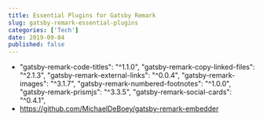```yaml
---
title: Essential Plugins for Gatsby Remark
slug: gatsby-remark-essential-plugins
categories: ['Tech']
date: 2019-09-04
published: false
---
```


- "gatsby-remark-code-titles": "^1.1.0",
  "gatsby-remark-copy-linked-files": "^2.1.3",
  "gatsby-remark-external-links": "^0.0.4",
  "gatsby-remark-images": "^3.1.7",
  "gatsby-remark-numbered-footnotes": "^1.0.0",
  "gatsby-remark-prismjs": "^3.3.5",
  "gatsby-remark-social-cards": "^0.4.1",
- https://github.com/MichaelDeBoey/gatsby-remark-embedder
